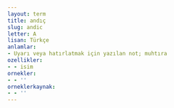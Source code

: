 ```yaml
---
layout: term
title: andıç
slug: andic
letter: A
lisan: Türkçe
anlamlar:
- Uyarı veya hatırlatmak için yazılan not; muhtıra
ozellikler:
- - isim
ornekler:
- - ''
orneklerkaynak:
- - ''
---
```

